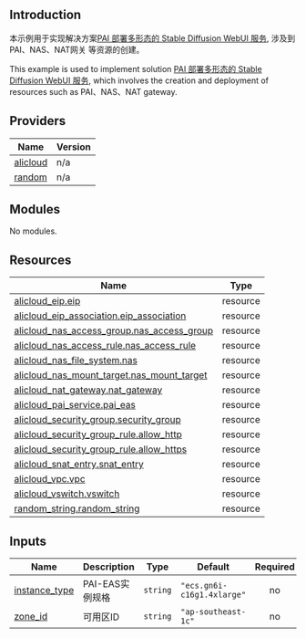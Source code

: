 ## Introduction

<!-- DOCS_DESCRIPTION_CN -->
本示例用于实现解决方案[PAI 部署多形态的 Stable Diffusion WebUI 服务](https://www.aliyun.com/solution/tech-solution/pai-eas), 涉及到 PAI、NAS、NAT网关 等资源的创建。
<!-- DOCS_DESCRIPTION_CN -->

<!-- DOCS_DESCRIPTION_EN -->
This example is used to implement solution [PAI 部署多形态的 Stable Diffusion WebUI 服务](https://www.aliyun.com/solution/tech-solution/pai-eas), which involves the creation and deployment of resources such as PAI、NAS、NAT gateway.
<!-- DOCS_DESCRIPTION_EN -->


<!-- BEGIN_TF_DOCS -->
## Providers

| Name | Version |
|------|---------|
| <a name="provider_alicloud"></a> [alicloud](#provider\_alicloud) | n/a |
| <a name="provider_random"></a> [random](#provider\_random) | n/a |

## Modules

No modules.

## Resources

| Name | Type |
|------|------|
| [alicloud_eip.eip](https://registry.terraform.io/providers/aliyun/alicloud/latest/docs/resources/eip) | resource |
| [alicloud_eip_association.eip_association](https://registry.terraform.io/providers/aliyun/alicloud/latest/docs/resources/eip_association) | resource |
| [alicloud_nas_access_group.nas_access_group](https://registry.terraform.io/providers/aliyun/alicloud/latest/docs/resources/nas_access_group) | resource |
| [alicloud_nas_access_rule.nas_access_rule](https://registry.terraform.io/providers/aliyun/alicloud/latest/docs/resources/nas_access_rule) | resource |
| [alicloud_nas_file_system.nas](https://registry.terraform.io/providers/aliyun/alicloud/latest/docs/resources/nas_file_system) | resource |
| [alicloud_nas_mount_target.nas_mount_target](https://registry.terraform.io/providers/aliyun/alicloud/latest/docs/resources/nas_mount_target) | resource |
| [alicloud_nat_gateway.nat_gateway](https://registry.terraform.io/providers/aliyun/alicloud/latest/docs/resources/nat_gateway) | resource |
| [alicloud_pai_service.pai_eas](https://registry.terraform.io/providers/aliyun/alicloud/latest/docs/resources/pai_service) | resource |
| [alicloud_security_group.security_group](https://registry.terraform.io/providers/aliyun/alicloud/latest/docs/resources/security_group) | resource |
| [alicloud_security_group_rule.allow_http](https://registry.terraform.io/providers/aliyun/alicloud/latest/docs/resources/security_group_rule) | resource |
| [alicloud_security_group_rule.allow_https](https://registry.terraform.io/providers/aliyun/alicloud/latest/docs/resources/security_group_rule) | resource |
| [alicloud_snat_entry.snat_entry](https://registry.terraform.io/providers/aliyun/alicloud/latest/docs/resources/snat_entry) | resource |
| [alicloud_vpc.vpc](https://registry.terraform.io/providers/aliyun/alicloud/latest/docs/resources/vpc) | resource |
| [alicloud_vswitch.vswitch](https://registry.terraform.io/providers/aliyun/alicloud/latest/docs/resources/vswitch) | resource |
| [random_string.random_string](https://registry.terraform.io/providers/hashicorp/random/latest/docs/resources/string) | resource |

## Inputs

| Name | Description | Type | Default | Required |
|------|-------------|------|---------|:--------:|
| <a name="input_instance_type"></a> [instance\_type](#input\_instance\_type) | PAI-EAS实例规格 | `string` | `"ecs.gn6i-c16g1.4xlarge"` | no |
| <a name="input_zone_id"></a> [zone\_id](#input\_zone\_id) | 可用区ID | `string` | `"ap-southeast-1c"` | no |
<!-- END_TF_DOCS -->